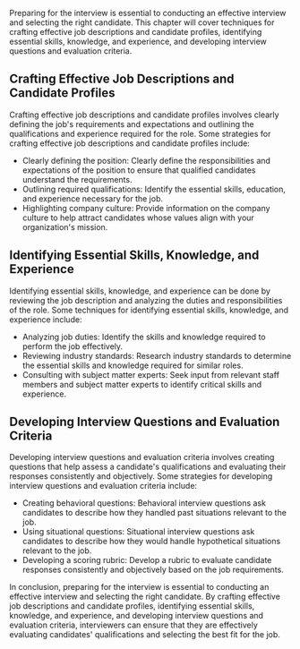 
Preparing for the interview is essential to conducting an effective interview and selecting the right candidate. This chapter will cover techniques for crafting effective job descriptions and candidate profiles, identifying essential skills, knowledge, and experience, and developing interview questions and evaluation criteria.

Crafting Effective Job Descriptions and Candidate Profiles
----------------------------------------------------------

Crafting effective job descriptions and candidate profiles involves clearly defining the job's requirements and expectations and outlining the qualifications and experience required for the role. Some strategies for crafting effective job descriptions and candidate profiles include:

* Clearly defining the position: Clearly define the responsibilities and expectations of the position to ensure that qualified candidates understand the requirements.
* Outlining required qualifications: Identify the essential skills, education, and experience necessary for the job.
* Highlighting company culture: Provide information on the company culture to help attract candidates whose values align with your organization's mission.

Identifying Essential Skills, Knowledge, and Experience
-------------------------------------------------------

Identifying essential skills, knowledge, and experience can be done by reviewing the job description and analyzing the duties and responsibilities of the role. Some techniques for identifying essential skills, knowledge, and experience include:

* Analyzing job duties: Identify the skills and knowledge required to perform the job effectively.
* Reviewing industry standards: Research industry standards to determine the essential skills and knowledge required for similar roles.
* Consulting with subject matter experts: Seek input from relevant staff members and subject matter experts to identify critical skills and experience.

Developing Interview Questions and Evaluation Criteria
------------------------------------------------------

Developing interview questions and evaluation criteria involves creating questions that help assess a candidate's qualifications and evaluating their responses consistently and objectively. Some strategies for developing interview questions and evaluation criteria include:

* Creating behavioral questions: Behavioral interview questions ask candidates to describe how they handled past situations relevant to the job.
* Using situational questions: Situational interview questions ask candidates to describe how they would handle hypothetical situations relevant to the job.
* Developing a scoring rubric: Develop a rubric to evaluate candidate responses consistently and objectively based on the job requirements.

In conclusion, preparing for the interview is essential to conducting an effective interview and selecting the right candidate. By crafting effective job descriptions and candidate profiles, identifying essential skills, knowledge, and experience, and developing interview questions and evaluation criteria, interviewers can ensure that they are effectively evaluating candidates' qualifications and selecting the best fit for the job.
